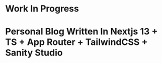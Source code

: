 # Work In Progress

# Personal Blog Written In Nextjs 13 + TS + App Router + TailwindCSS + Sanity Studio
